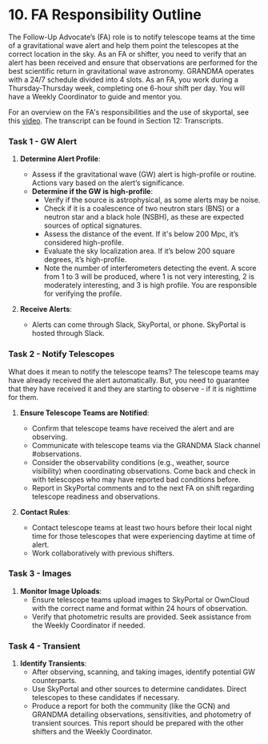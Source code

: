 # 10. FA Responsibility Outline

The Follow-Up Advocate’s (FA) role is to notify telescope teams at the time of a gravitational wave alert and help them point the telescopes at the correct location in the sky. As an FA or shifter, you need to verify that an alert has been received and ensure that observations are performed for the best scientific return in gravitational wave astronomy. GRANDMA operates with a 24/7 schedule divided into 4 slots. As an FA, you work during a Thursday-Thursday week, completing one 6-hour shift per day. You will have a Weekly Coordinator to guide and mentor you.

For an overview on the FA's responsibilities and the use of skyportal, see this [video](https://www.youtube.com/watch?v=_N7fgiPfiXA). The transcript can be found in Section 12: Transcripts. 

### Task 1 - GW Alert

1. **Determine Alert Profile**: 
   - Assess if the gravitational wave (GW) alert is high-profile or routine. Actions vary based on the alert’s significance.
   - **Determine if the GW is high-profile**:
     - Verify if the source is astrophysical, as some alerts may be noise.
     - Check if it is a coalescence of two neutron stars (BNS) or a neutron star and a black hole (NSBH), as these are expected sources of optical signatures.
     - Assess the distance of the event. If it's below 200 Mpc, it’s considered high-profile.
     - Evaluate the sky localization area. If it’s below 200 square degrees, it’s high-profile.
     - Note the number of interferometers detecting the event. A score from 1 to 3 will be produced, where 1 is not very interesting, 2 is moderately interesting, and 3 is high profile. You are responsible for verifying the profile.

2. **Receive Alerts**:
   - Alerts can come through Slack, SkyPortal, or phone. SkyPortal is hosted through Slack.

### Task 2 - Notify Telescopes

What does it mean to notify the telescope teams? The telescope teams may have already received the alert automatically. But, you need to guarantee that they have received it and they are starting to observe - if it is nighttime for them. 

1. **Ensure Telescope Teams are Notified**:
   - Confirm that telescope teams have received the alert and are observing.
   - Communicate with telescope teams via the GRANDMA Slack channel #observations.
   - Consider the observability conditions (e.g., weather, source visibility) when coordinating observations. Come back and check in with telescopes who may have reported bad conditions before.
   - Report in SkyPortal comments and to the next FA on shift regarding telescope readiness and observations.

2. **Contact Rules**:
   - Contact telescope teams at least two hours before their local night time for those telescopes that were experiencing daytime at time of alert.
   - Work collaboratively with previous shifters.

### Task 3 - Images

1. **Monitor Image Uploads**:
   - Ensure telescope teams upload images to SkyPortal or OwnCloud with the correct name and format within 24 hours of observation.
   - Verify that photometric results are provided. Seek assistance from the Weekly Coordinator if needed.

### Task 4 - Transient

1. **Identify Transients**:
   - After observing, scanning, and taking images, identify potential GW counterparts.
   - Use SkyPortal and other sources to determine candidates. Direct telescopes to these candidates if necessary.
   - Produce a report for both the community (like the GCN) and GRANDMA detailing observations, sensitivities, and photometry of transient sources. This report should be prepared with the other shifters and the Weekly Coordinator.
